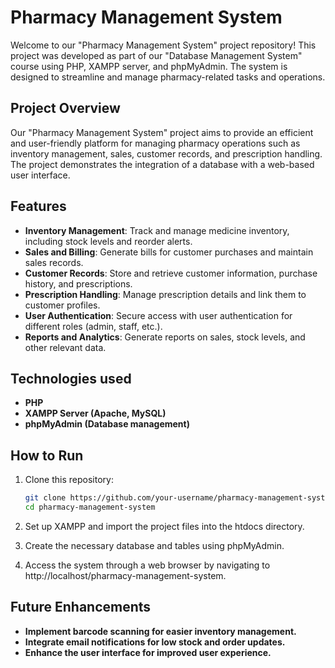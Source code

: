 # Pharmacy Management System

Welcome to our "Pharmacy Management System" project repository! This project was developed as part of our "Database Management System" course using PHP, XAMPP server, and phpMyAdmin. The system is designed to streamline and manage pharmacy-related tasks and operations.

## Project Overview

Our "Pharmacy Management System" project aims to provide an efficient and user-friendly platform for managing pharmacy operations such as inventory management, sales, customer records, and prescription handling. The project demonstrates the integration of a database with a web-based user interface.

## Features

- **Inventory Management**: Track and manage medicine inventory, including stock levels and reorder alerts.
- **Sales and Billing**: Generate bills for customer purchases and maintain sales records.
- **Customer Records**: Store and retrieve customer information, purchase history, and prescriptions.
- **Prescription Handling**: Manage prescription details and link them to customer profiles.
- **User Authentication**: Secure access with user authentication for different roles (admin, staff, etc.).
- **Reports and Analytics**: Generate reports on sales, stock levels, and other relevant data.

## Technologies used

- **PHP**
- **XAMPP Server (Apache, MySQL)**
- **phpMyAdmin (Database management)**

## How to Run

1. Clone this repository:

   ```bash
   git clone https://github.com/your-username/pharmacy-management-system.git
   cd pharmacy-management-system

2. Set up XAMPP and import the project files into the htdocs directory.

3. Create the necessary database and tables using phpMyAdmin.

4. Access the system through a web browser by navigating to http://localhost/pharmacy-management-system.

## Future Enhancements

- **Implement barcode scanning for easier inventory management.**
- **Integrate email notifications for low stock and order updates.**
- **Enhance the user interface for improved user experience.**
